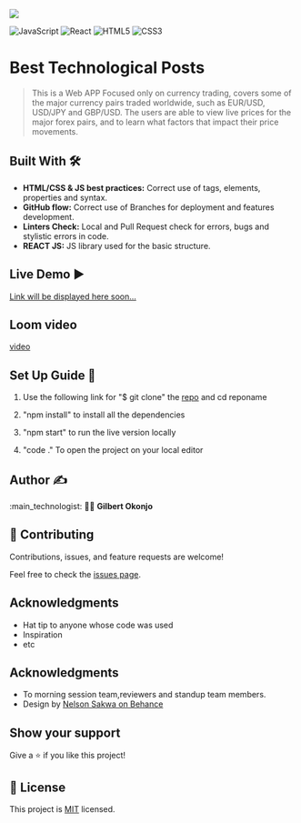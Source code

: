 ![](https://img.shields.io/badge/Microverse-blueviolet)

![JavaScript](https://img.shields.io/badge/-JavaScript-%23F7DF1C?style=flat-square&logo=javascript&logoColor=000000&labelColor=%23F7DF1C&color=%23FFCE5A)
![React](https://img.shields.io/badge/-React-61DAFB?style=flat-square&logo=react&logoColor=ffffff)
![HTML5](https://img.shields.io/badge/-HTML5-%23E44D27?style=flat-square&logo=html5&logoColor=ffffff)
![CSS3](https://img.shields.io/badge/-CSS3-%231572B6?style=flat-square&logo=css3)

# Best Technological Posts
> This is a Web APP Focused only on currency trading, covers some of the major currency pairs traded worldwide, such as EUR/USD, USD/JPY and GBP/USD. The users are able to view live prices for the major forex pairs, and to learn what factors that impact their price movements.
> 
## Built With :hammer_and_wrench: 

- **HTML/CSS & JS best practices:** Correct use of tags, elements, properties and syntax.
- **GitHub flow:**  Correct use of Branches for deployment and features development.
- **Linters Check:** Local and Pull Request check for errors, bugs and stylistic errors in code.
- **REACT JS:** JS library used for the basic structure.

## Live Demo :arrow_forward:

[Link will be displayed here soon...](https://forexapk.netlify.app/)

## Loom video
[video](https://loom.com/share/d05857959f2e4e7b8db17556aea6309b)

## Set Up Guide :page_facing_up: 

1. Use the following link for "$ git clone" the [repo](https://github.com/....) and cd reponame
2. "npm install" to install all the dependencies

3. "npm start" to run the live version locally

4. "code ." To open the project on your local editor

## Author :writing_hand: 

:main_technologist:
🙆‍♀️ **Gilbert Okonjo**


## 🤝 Contributing

Contributions, issues, and feature requests are welcome!

Feel free to check the [issues page](../../issues/).

## Acknowledgments

- Hat tip to anyone whose code was used
- Inspiration
- etc

## Acknowledgments

- To morning session team,reviewers and standup team members.
- Design by [Nelson Sakwa on Behance](https://www.behance.net/sakwadesignstudio)

## Show your support

Give a ⭐️ if you like this project!

## 📝 License

This project is [MIT](https://github.com/OpondoG/bookstore/blob/components/LICENSE) licensed.

